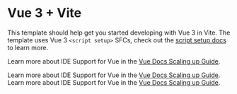 # Vue 3 + Vite

This template should help get you started developing with Vue 3 in Vite. The template uses Vue 3 `<script setup>` SFCs, check out the [script setup docs](https://v3.vuejs.org/api/sfc-script-setup.html#sfc-script-setup) to learn more.

Learn more about IDE Support for Vue in the [Vue Docs Scaling up Guide](https://vuejs.org/guide/scaling-up/tooling.html#ide-support).

Learn more about IDE Support for Vue in the [Vue Docs Scaling up Guide](https://vuejs.org/guide/scaling-up/tooling.html#ide-support).
Learn more about IDE Support for Vue in the [Vue Docs Scaling up Guide](https://vuejs.org/guide/scaling-up/tooling.html#ide-support).